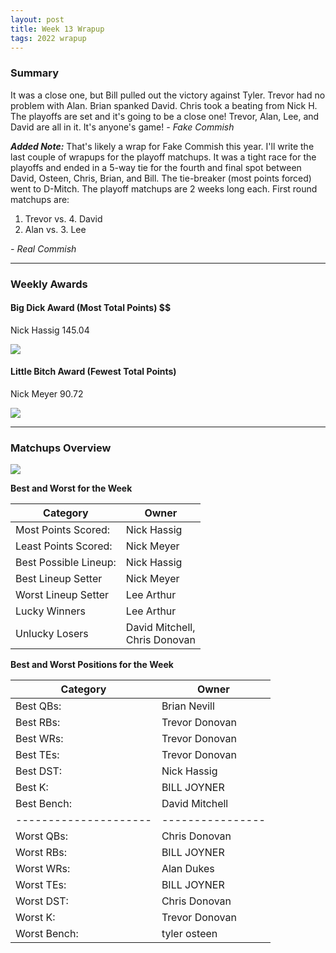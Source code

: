 ```yaml
---
layout: post
title: Week 13 Wrapup
tags: 2022 wrapup
---
```


### Summary
It was a close one, but Bill pulled out the victory against Tyler. Trevor had no problem with Alan. Brian spanked David. Chris took a beating from Nick H.
The playoffs are set and it's going to be a close one! Trevor, Alan, Lee, and David are all in it. It's anyone's game!  *- Fake Commish*

***Added Note:*** That's likely a wrap for Fake Commish this year. I'll write the last couple of wrapups for the playoff matchups. It was a tight race for the playoffs and ended in a 5-way tie for the fourth and final spot between David, Osteen, Chris, Brian, and Bill. The tie-breaker (most points forced) went to D-Mitch. The playoff matchups are 2 weeks long each. First round matchups are:

1. Trevor  vs.  4. David 
2. Alan  vs.  3. Lee

*- Real Commish*

___

### Weekly Awards

#### Big Dick Award (Most Total Points) $$
Nick Hassig 145.04 

![](https://media3.giphy.com/media/xLR6VXtm3kBZytYw73/giphy.gif?cid=3aa7f812br0yshevbaszkuwvvcna42ynx4s1y5l040k3whtv&rid=giphy.gif&ct=g)

#### Little Bitch Award (Fewest Total Points)
Nick Meyer 90.72 

![](https://media1.giphy.com/media/Dc1w8y69enroY/giphy.gif?cid=3aa7f8125cjysv3uezn16a6feenn1dyemtljyr18mlngffx0&rid=giphy.gif&ct=g)


___

### Matchups Overview

![](../assets/img/week13_matchups.png)


**Best and Worst for the Week**


| Category              | Owner                              |
|-----------------------|------------------------------------|
| Most Points Scored:   | Nick Hassig                        |
| Least Points Scored:  | Nick Meyer                         |
| Best Possible Lineup: | Nick Hassig                        |
| Best Lineup Setter    | Nick Meyer                         |
| Worst Lineup Setter   | Lee Arthur                         |
| Lucky Winners         | Lee Arthur                         |
| Unlucky Losers        | David Mitchell,<br />Chris Donovan |


**Best and Worst Positions for the Week**


| Category              | Owner            |
|-----------------------|------------------|
| Best QBs:             | Brian Nevill     |
| Best RBs:             | Trevor  Donovan  |
| Best WRs:             | Trevor  Donovan  |
| Best TEs:             | Trevor  Donovan  |
| Best DST:             | Nick Hassig      |
| Best K:               | BILL JOYNER      |
| Best Bench:           | David Mitchell   |
| --------------------- | ---------------- |
| Worst QBs:            | Chris Donovan    |
| Worst RBs:            | BILL JOYNER      |
| Worst WRs:            | Alan Dukes       |
| Worst TEs:            | BILL JOYNER      |
| Worst DST:            | Chris Donovan    |
| Worst K:              | Trevor  Donovan  |
| Worst Bench:          | tyler osteen     |

